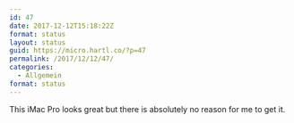 ```yaml
---
id: 47
date: 2017-12-12T15:18:22Z
format: status
layout: status
guid: https://micro.hartl.co/?p=47
permalink: /2017/12/12/47/
categories:
  - Allgemein
format: status
---
```

This iMac Pro looks great but there is absolutely no reason for me to get it.